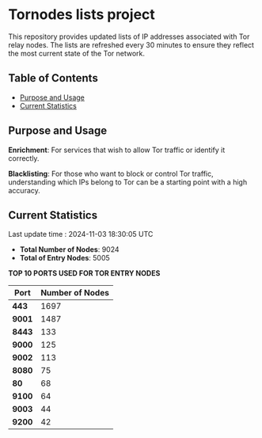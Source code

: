 # Tornodes lists project

This repository provides updated lists of IP addresses associated with Tor relay nodes. The lists are refreshed every 30 minutes to ensure they reflect the most current state of the Tor network.

## Table of Contents

- [Purpose and Usage](#purpose-and-usage)
- [Current Statistics](#current-statistics)


## Purpose and Usage

**Enrichment**: For services that wish to allow Tor traffic or identify it correctly.

**Blacklisting**: For those who want to block or control Tor traffic, understanding which IPs belong to Tor can be a starting point with a high accuracy.

## Current Statistics

Last update time : 2024-11-03 18:30:05 UTC

- **Total Number of Nodes**: 9024
- **Total of Entry Nodes**: 5005

**TOP 10 PORTS USED FOR TOR ENTRY NODES**

| **Port** | **Number of Nodes** |
|------|-----------------|
| **443**   | 1697  |
| **9001**   | 1487  |
| **8443**   | 133  |
| **9000**   | 125  |
| **9002**   | 113  |
| **8080**   | 75  |
| **80**   | 68  |
| **9100**   | 64  |
| **9003**   | 44  |
| **9200**   | 42  |


